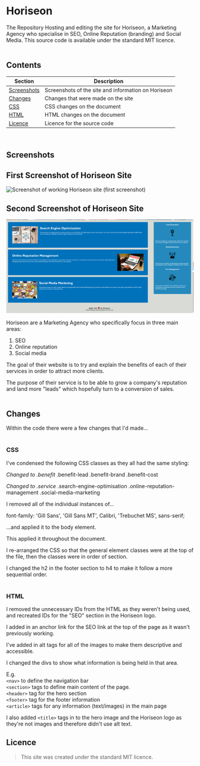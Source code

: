 # Horiseon

The Repository
Hosting and editing the site for Horiseon, a Marketing Agency who specialise in SEO, Online Reputation (branding) and Social Media. This source code is available under the standard MIT licence.
<br><br>
## Contents

Section | Description
------------ | -------------
[Screenshots](#screenshots) | Screenshots of the site and information on Horiseon
[Changes](#changes) | Changes that were made on the site
[CSS](#css) | CSS changes on the document
[HTML](#html) | HTML changes on the document
[Licence](#licence) | Licence for the source code
<br>

## Screenshots

## First Screenshot of Horiseon Site
![Screenshot of working Horiseon site (first screenshot)](https://github.com/kvtemadden/horiseon/blob/main/assets/images/ReadMe/Screenshot%20of%20Horiseon%20site%201.PNG)

## Second Screenshot of Horiseon Site
![Screenshot of working Horiseon site (second screenshot)](https://github.com/kvtemadden/horiseon/blob/main/assets/images/ReadMe/Screenshot%20of%20Horiseon%20site%202.PNG)

Horiseon are a Marketing Agency who specifically focus in three main areas:
1. SEO
2. Online reputation
3. Social media

The goal of their website is to try and explain the benefits of each of their services in order to attract more clients.

The purpose of their service is to be able to grow a company's reputation and land more "leads" which hopefully turn to a conversion of sales.<br><br>

## Changes

Within the code there were a few changes that I'd made...<br><br>

### CSS

I've condensed the following CSS classes as they all had the same styling:

*Changed to .benefit*
.benefit-lead
.benefit-brand
.benefit-cost 

*Changed to .service*
.search-engine-optimisation
.online-reputation-management
.social-media-marketing

I removed all of the individual instances of...

font-family: 'Gill Sans', 'Gill Sans MT', Calibri, 'Trebuchet MS', sans-serif;

...and applied it to the body element.

This applied it throughout the document.

I re-arranged the CSS so that the general element classes were at the top of the file, then the classes were in order of section.

I changed the h2 in the footer section to h4 to make it follow a more sequential order.<br><br>

### HTML

I removed the unnecessary IDs from the HTML as they weren't being used, and recreated IDs for the "SEO" section in the Horiseon logo.

I added in an anchor link for the SEO link at the top of the page as it wasn't previously working.

I've added in alt tags for all of the images to make them descriptive and accessible.

I changed the divs to show what information is being held in that area.

E.g. <br>
`<nav>` to define the navigation bar<br>
`<section>` tags to define main content of the page.<br>
`<header>` tag for the hero section<br>
`<footer>` tag for the footer information<br>
`<article>` tags for any information (text/images) in the main page<br>

I also added `<title>` tags in to the hero image and the Horiseon logo as they're not images and therefore didn't use alt text.

## Licence
> This site was created under the standard MIT licence.